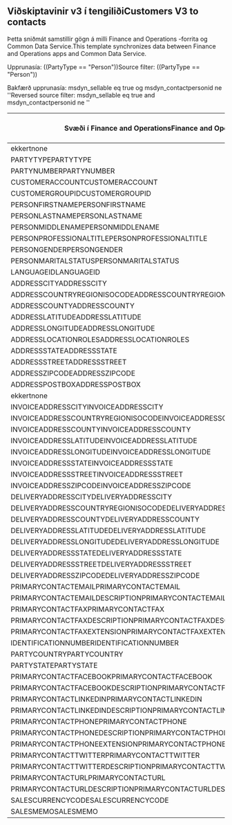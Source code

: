 ## <a name="customers-v3-to-contacts"></a><span data-ttu-id="27686-101">Viðskiptavinir v3 í tengiliði</span><span class="sxs-lookup"><span data-stu-id="27686-101">Customers V3 to contacts</span></span>

<span data-ttu-id="27686-102">Þetta sniðmát samstillir gögn á milli Finance and Operations -forrita og Common Data Service.</span><span class="sxs-lookup"><span data-stu-id="27686-102">This template synchronizes data between Finance and Operations apps and Common Data Service.</span></span>

<span data-ttu-id="27686-103">Upprunasía: ((PartyType == "Person"))</span><span class="sxs-lookup"><span data-stu-id="27686-103">Source filter: ((PartyType == "Person"))</span></span>

<span data-ttu-id="27686-104">Bakfærð upprunasía: msdyn_sellable eq true og msdyn_contactpersonid ne ''</span><span class="sxs-lookup"><span data-stu-id="27686-104">Reversed source filter: msdyn_sellable eq true  and msdyn_contactpersonid ne ''</span></span>

<span data-ttu-id="27686-105">Svæði í Finance and Operations</span><span class="sxs-lookup"><span data-stu-id="27686-105">Finance and Operations field</span></span> | <span data-ttu-id="27686-106">Gerð vörpunar</span><span class="sxs-lookup"><span data-stu-id="27686-106">Map type</span></span> | <span data-ttu-id="27686-107">Annar Dynamics 365 reitur</span><span class="sxs-lookup"><span data-stu-id="27686-107">Other Dynamics 365 field</span></span> | <span data-ttu-id="27686-108">Sjálfgildi</span><span class="sxs-lookup"><span data-stu-id="27686-108">Default value</span></span>
---|---|---|---
<span data-ttu-id="27686-109">ekkert</span><span class="sxs-lookup"><span data-stu-id="27686-109">none</span></span> | >> | <span data-ttu-id="27686-110">msdyn_sellable</span><span class="sxs-lookup"><span data-stu-id="27686-110">msdyn_sellable</span></span> | <span data-ttu-id="27686-111">Satt</span><span class="sxs-lookup"><span data-stu-id="27686-111">True</span></span>
<span data-ttu-id="27686-112">PARTYTYPE</span><span class="sxs-lookup"><span data-stu-id="27686-112">PARTYTYPE</span></span> | << | <span data-ttu-id="27686-113">ekkert</span><span class="sxs-lookup"><span data-stu-id="27686-113">none</span></span> | <span data-ttu-id="27686-114">Einstaklingur</span><span class="sxs-lookup"><span data-stu-id="27686-114">Person</span></span>
<span data-ttu-id="27686-115">PARTYNUMBER</span><span class="sxs-lookup"><span data-stu-id="27686-115">PARTYNUMBER</span></span> | = | <span data-ttu-id="27686-116">msdyn_partynumber</span><span class="sxs-lookup"><span data-stu-id="27686-116">msdyn_partynumber</span></span> | 
<span data-ttu-id="27686-117">CUSTOMERACCOUNT</span><span class="sxs-lookup"><span data-stu-id="27686-117">CUSTOMERACCOUNT</span></span> | = | <span data-ttu-id="27686-118">msdyn_contactpersonid</span><span class="sxs-lookup"><span data-stu-id="27686-118">msdyn_contactpersonid</span></span> | 
<span data-ttu-id="27686-119">CUSTOMERGROUPID</span><span class="sxs-lookup"><span data-stu-id="27686-119">CUSTOMERGROUPID</span></span> | = | <span data-ttu-id="27686-120">msdyn_customergroupid.msdyn_groupid</span><span class="sxs-lookup"><span data-stu-id="27686-120">msdyn_customergroupid.msdyn_groupid</span></span> | 
<span data-ttu-id="27686-121">PERSONFIRSTNAME</span><span class="sxs-lookup"><span data-stu-id="27686-121">PERSONFIRSTNAME</span></span> | = | <span data-ttu-id="27686-122">firstname</span><span class="sxs-lookup"><span data-stu-id="27686-122">firstname</span></span> | 
<span data-ttu-id="27686-123">PERSONLASTNAME</span><span class="sxs-lookup"><span data-stu-id="27686-123">PERSONLASTNAME</span></span> | = | <span data-ttu-id="27686-124">lastname</span><span class="sxs-lookup"><span data-stu-id="27686-124">lastname</span></span> | 
<span data-ttu-id="27686-125">PERSONMIDDLENAME</span><span class="sxs-lookup"><span data-stu-id="27686-125">PERSONMIDDLENAME</span></span> | = | <span data-ttu-id="27686-126">middlename</span><span class="sxs-lookup"><span data-stu-id="27686-126">middlename</span></span> | 
<span data-ttu-id="27686-127">PERSONPROFESSIONALTITLE</span><span class="sxs-lookup"><span data-stu-id="27686-127">PERSONPROFESSIONALTITLE</span></span> | = | <span data-ttu-id="27686-128">jobtitle</span><span class="sxs-lookup"><span data-stu-id="27686-128">jobtitle</span></span> | 
<span data-ttu-id="27686-129">PERSONGENDER</span><span class="sxs-lookup"><span data-stu-id="27686-129">PERSONGENDER</span></span> | >< | <span data-ttu-id="27686-130">gendercode</span><span class="sxs-lookup"><span data-stu-id="27686-130">gendercode</span></span> | 
<span data-ttu-id="27686-131">PERSONMARITALSTATUS</span><span class="sxs-lookup"><span data-stu-id="27686-131">PERSONMARITALSTATUS</span></span> | >< | <span data-ttu-id="27686-132">familystatuscode</span><span class="sxs-lookup"><span data-stu-id="27686-132">familystatuscode</span></span> | 
<span data-ttu-id="27686-133">LANGUAGEID</span><span class="sxs-lookup"><span data-stu-id="27686-133">LANGUAGEID</span></span> | << | <span data-ttu-id="27686-134">ekkert</span><span class="sxs-lookup"><span data-stu-id="27686-134">none</span></span> | <span data-ttu-id="27686-135">is</span><span class="sxs-lookup"><span data-stu-id="27686-135">en-us</span></span>
<span data-ttu-id="27686-136">ADDRESSCITY</span><span class="sxs-lookup"><span data-stu-id="27686-136">ADDRESSCITY</span></span> | = | <span data-ttu-id="27686-137">address1_city</span><span class="sxs-lookup"><span data-stu-id="27686-137">address1_city</span></span> | 
<span data-ttu-id="27686-138">ADDRESSCOUNTRYREGIONISOCODE</span><span class="sxs-lookup"><span data-stu-id="27686-138">ADDRESSCOUNTRYREGIONISOCODE</span></span> | = | <span data-ttu-id="27686-139">address1_country</span><span class="sxs-lookup"><span data-stu-id="27686-139">address1_country</span></span> | 
<span data-ttu-id="27686-140">ADDRESSCOUNTY</span><span class="sxs-lookup"><span data-stu-id="27686-140">ADDRESSCOUNTY</span></span> | = | <span data-ttu-id="27686-141">address1_county</span><span class="sxs-lookup"><span data-stu-id="27686-141">address1_county</span></span> | 
<span data-ttu-id="27686-142">ADDRESSLATITUDE</span><span class="sxs-lookup"><span data-stu-id="27686-142">ADDRESSLATITUDE</span></span> | > | <span data-ttu-id="27686-143">address1_latitude</span><span class="sxs-lookup"><span data-stu-id="27686-143">address1_latitude</span></span> | 
<span data-ttu-id="27686-144">ADDRESSLONGITUDE</span><span class="sxs-lookup"><span data-stu-id="27686-144">ADDRESSLONGITUDE</span></span> | > | <span data-ttu-id="27686-145">address1_longitude</span><span class="sxs-lookup"><span data-stu-id="27686-145">address1_longitude</span></span> | 
<span data-ttu-id="27686-146">ADDRESSLOCATIONROLES</span><span class="sxs-lookup"><span data-stu-id="27686-146">ADDRESSLOCATIONROLES</span></span> | << | <span data-ttu-id="27686-147">ekkert</span><span class="sxs-lookup"><span data-stu-id="27686-147">none</span></span> | <span data-ttu-id="27686-148">Fyrirtæki</span><span class="sxs-lookup"><span data-stu-id="27686-148">Business</span></span>
<span data-ttu-id="27686-149">ADDRESSSTATE</span><span class="sxs-lookup"><span data-stu-id="27686-149">ADDRESSSTATE</span></span> | = | <span data-ttu-id="27686-150">address1_stateorprovince</span><span class="sxs-lookup"><span data-stu-id="27686-150">address1_stateorprovince</span></span> | 
<span data-ttu-id="27686-151">ADDRESSSTREET</span><span class="sxs-lookup"><span data-stu-id="27686-151">ADDRESSSTREET</span></span> | = | <span data-ttu-id="27686-152">address1_line1</span><span class="sxs-lookup"><span data-stu-id="27686-152">address1_line1</span></span> | 
<span data-ttu-id="27686-153">ADDRESSZIPCODE</span><span class="sxs-lookup"><span data-stu-id="27686-153">ADDRESSZIPCODE</span></span> | = | <span data-ttu-id="27686-154">address1_postalcode</span><span class="sxs-lookup"><span data-stu-id="27686-154">address1_postalcode</span></span> | 
<span data-ttu-id="27686-155">ADDRESSPOSTBOX</span><span class="sxs-lookup"><span data-stu-id="27686-155">ADDRESSPOSTBOX</span></span> | = | <span data-ttu-id="27686-156">address1_postofficebox</span><span class="sxs-lookup"><span data-stu-id="27686-156">address1_postofficebox</span></span> | 
<span data-ttu-id="27686-157">ekkert</span><span class="sxs-lookup"><span data-stu-id="27686-157">none</span></span> | >> | <span data-ttu-id="27686-158">address1_addresstypecode</span><span class="sxs-lookup"><span data-stu-id="27686-158">address1_addresstypecode</span></span> | <span data-ttu-id="27686-159">3</span><span class="sxs-lookup"><span data-stu-id="27686-159">3</span></span>
<span data-ttu-id="27686-160">INVOICEADDRESSCITY</span><span class="sxs-lookup"><span data-stu-id="27686-160">INVOICEADDRESSCITY</span></span> | = | <span data-ttu-id="27686-161">address2_city</span><span class="sxs-lookup"><span data-stu-id="27686-161">address2_city</span></span> | 
<span data-ttu-id="27686-162">INVOICEADDRESSCOUNTRYREGIONISOCODE</span><span class="sxs-lookup"><span data-stu-id="27686-162">INVOICEADDRESSCOUNTRYREGIONISOCODE</span></span> | = | <span data-ttu-id="27686-163">address2_country</span><span class="sxs-lookup"><span data-stu-id="27686-163">address2_country</span></span> | 
<span data-ttu-id="27686-164">INVOICEADDRESSCOUNTY</span><span class="sxs-lookup"><span data-stu-id="27686-164">INVOICEADDRESSCOUNTY</span></span> | = | <span data-ttu-id="27686-165">address2_county</span><span class="sxs-lookup"><span data-stu-id="27686-165">address2_county</span></span> | 
<span data-ttu-id="27686-166">INVOICEADDRESSLATITUDE</span><span class="sxs-lookup"><span data-stu-id="27686-166">INVOICEADDRESSLATITUDE</span></span> | > | <span data-ttu-id="27686-167">address2_latitude</span><span class="sxs-lookup"><span data-stu-id="27686-167">address2_latitude</span></span> | 
<span data-ttu-id="27686-168">INVOICEADDRESSLONGITUDE</span><span class="sxs-lookup"><span data-stu-id="27686-168">INVOICEADDRESSLONGITUDE</span></span> | > | <span data-ttu-id="27686-169">address2_longitude</span><span class="sxs-lookup"><span data-stu-id="27686-169">address2_longitude</span></span> | 
<span data-ttu-id="27686-170">INVOICEADDRESSSTATE</span><span class="sxs-lookup"><span data-stu-id="27686-170">INVOICEADDRESSSTATE</span></span> | = | <span data-ttu-id="27686-171">address2_stateorprovince</span><span class="sxs-lookup"><span data-stu-id="27686-171">address2_stateorprovince</span></span> | 
<span data-ttu-id="27686-172">INVOICEADDRESSSTREET</span><span class="sxs-lookup"><span data-stu-id="27686-172">INVOICEADDRESSSTREET</span></span> | = | <span data-ttu-id="27686-173">address2_line1</span><span class="sxs-lookup"><span data-stu-id="27686-173">address2_line1</span></span> | 
<span data-ttu-id="27686-174">INVOICEADDRESSZIPCODE</span><span class="sxs-lookup"><span data-stu-id="27686-174">INVOICEADDRESSZIPCODE</span></span> | = | <span data-ttu-id="27686-175">address2_postalcode</span><span class="sxs-lookup"><span data-stu-id="27686-175">address2_postalcode</span></span> | 
<span data-ttu-id="27686-176">DELIVERYADDRESSCITY</span><span class="sxs-lookup"><span data-stu-id="27686-176">DELIVERYADDRESSCITY</span></span> | = | <span data-ttu-id="27686-177">address3_city</span><span class="sxs-lookup"><span data-stu-id="27686-177">address3_city</span></span> | 
<span data-ttu-id="27686-178">DELIVERYADDRESSCOUNTRYREGIONISOCODE</span><span class="sxs-lookup"><span data-stu-id="27686-178">DELIVERYADDRESSCOUNTRYREGIONISOCODE</span></span> | = | <span data-ttu-id="27686-179">address3_country</span><span class="sxs-lookup"><span data-stu-id="27686-179">address3_country</span></span> | 
<span data-ttu-id="27686-180">DELIVERYADDRESSCOUNTY</span><span class="sxs-lookup"><span data-stu-id="27686-180">DELIVERYADDRESSCOUNTY</span></span> | = | <span data-ttu-id="27686-181">address3_county</span><span class="sxs-lookup"><span data-stu-id="27686-181">address3_county</span></span> | 
<span data-ttu-id="27686-182">DELIVERYADDRESSLATITUDE</span><span class="sxs-lookup"><span data-stu-id="27686-182">DELIVERYADDRESSLATITUDE</span></span> | > | <span data-ttu-id="27686-183">address3_latitude</span><span class="sxs-lookup"><span data-stu-id="27686-183">address3_latitude</span></span> | 
<span data-ttu-id="27686-184">DELIVERYADDRESSLONGITUDE</span><span class="sxs-lookup"><span data-stu-id="27686-184">DELIVERYADDRESSLONGITUDE</span></span> | >> | <span data-ttu-id="27686-185">address3_longitude</span><span class="sxs-lookup"><span data-stu-id="27686-185">address3_longitude</span></span> | 
<span data-ttu-id="27686-186">DELIVERYADDRESSSTATE</span><span class="sxs-lookup"><span data-stu-id="27686-186">DELIVERYADDRESSSTATE</span></span> | = | <span data-ttu-id="27686-187">address3_stateorprovince</span><span class="sxs-lookup"><span data-stu-id="27686-187">address3_stateorprovince</span></span> | 
<span data-ttu-id="27686-188">DELIVERYADDRESSSTREET</span><span class="sxs-lookup"><span data-stu-id="27686-188">DELIVERYADDRESSSTREET</span></span> | = | <span data-ttu-id="27686-189">address3_line1</span><span class="sxs-lookup"><span data-stu-id="27686-189">address3_line1</span></span> | 
<span data-ttu-id="27686-190">DELIVERYADDRESSZIPCODE</span><span class="sxs-lookup"><span data-stu-id="27686-190">DELIVERYADDRESSZIPCODE</span></span> | = | <span data-ttu-id="27686-191">address3_postalcode</span><span class="sxs-lookup"><span data-stu-id="27686-191">address3_postalcode</span></span> | 
<span data-ttu-id="27686-192">PRIMARYCONTACTEMAIL</span><span class="sxs-lookup"><span data-stu-id="27686-192">PRIMARYCONTACTEMAIL</span></span> | = | <span data-ttu-id="27686-193">emailaddress1</span><span class="sxs-lookup"><span data-stu-id="27686-193">emailaddress1</span></span> | 
<span data-ttu-id="27686-194">PRIMARYCONTACTEMAILDESCRIPTION</span><span class="sxs-lookup"><span data-stu-id="27686-194">PRIMARYCONTACTEMAILDESCRIPTION</span></span> | = | <span data-ttu-id="27686-195">msdyn_emailaddress1description</span><span class="sxs-lookup"><span data-stu-id="27686-195">msdyn_emailaddress1description</span></span> | 
<span data-ttu-id="27686-196">PRIMARYCONTACTFAX</span><span class="sxs-lookup"><span data-stu-id="27686-196">PRIMARYCONTACTFAX</span></span> | = | <span data-ttu-id="27686-197">fax</span><span class="sxs-lookup"><span data-stu-id="27686-197">fax</span></span> | 
<span data-ttu-id="27686-198">PRIMARYCONTACTFAXDESCRIPTION</span><span class="sxs-lookup"><span data-stu-id="27686-198">PRIMARYCONTACTFAXDESCRIPTION</span></span> | = | <span data-ttu-id="27686-199">msdyn_faxdescription</span><span class="sxs-lookup"><span data-stu-id="27686-199">msdyn_faxdescription</span></span> | 
<span data-ttu-id="27686-200">PRIMARYCONTACTFAXEXTENSION</span><span class="sxs-lookup"><span data-stu-id="27686-200">PRIMARYCONTACTFAXEXTENSION</span></span> | = | <span data-ttu-id="27686-201">msdyn_faxextension</span><span class="sxs-lookup"><span data-stu-id="27686-201">msdyn_faxextension</span></span> | 
<span data-ttu-id="27686-202">IDENTIFICATIONNUMBER</span><span class="sxs-lookup"><span data-stu-id="27686-202">IDENTIFICATIONNUMBER</span></span> | = | <span data-ttu-id="27686-203">msdyn_identificationnumber</span><span class="sxs-lookup"><span data-stu-id="27686-203">msdyn_identificationnumber</span></span> | 
<span data-ttu-id="27686-204">PARTYCOUNTRY</span><span class="sxs-lookup"><span data-stu-id="27686-204">PARTYCOUNTRY</span></span> | = | <span data-ttu-id="27686-205">msdyn_partycountry</span><span class="sxs-lookup"><span data-stu-id="27686-205">msdyn_partycountry</span></span> | 
<span data-ttu-id="27686-206">PARTYSTATE</span><span class="sxs-lookup"><span data-stu-id="27686-206">PARTYSTATE</span></span> | = | <span data-ttu-id="27686-207">msdyn_partystateprovince</span><span class="sxs-lookup"><span data-stu-id="27686-207">msdyn_partystateprovince</span></span> | 
<span data-ttu-id="27686-208">PRIMARYCONTACTFACEBOOK</span><span class="sxs-lookup"><span data-stu-id="27686-208">PRIMARYCONTACTFACEBOOK</span></span> | = | <span data-ttu-id="27686-209">msdyn_primaryfacebookid</span><span class="sxs-lookup"><span data-stu-id="27686-209">msdyn_primaryfacebookid</span></span> | 
<span data-ttu-id="27686-210">PRIMARYCONTACTFACEBOOKDESCRIPTION</span><span class="sxs-lookup"><span data-stu-id="27686-210">PRIMARYCONTACTFACEBOOKDESCRIPTION</span></span> | = | <span data-ttu-id="27686-211">msdyn_primaryfacebookdescription</span><span class="sxs-lookup"><span data-stu-id="27686-211">msdyn_primaryfacebookdescription</span></span> | 
<span data-ttu-id="27686-212">PRIMARYCONTACTLINKEDIN</span><span class="sxs-lookup"><span data-stu-id="27686-212">PRIMARYCONTACTLINKEDIN</span></span> | = | <span data-ttu-id="27686-213">msdyn_primaryinkedinid</span><span class="sxs-lookup"><span data-stu-id="27686-213">msdyn_primaryinkedinid</span></span> | 
<span data-ttu-id="27686-214">PRIMARYCONTACTLINKEDINDESCRIPTION</span><span class="sxs-lookup"><span data-stu-id="27686-214">PRIMARYCONTACTLINKEDINDESCRIPTION</span></span> | = | <span data-ttu-id="27686-215">msdyn_primarylinkedindescrption</span><span class="sxs-lookup"><span data-stu-id="27686-215">msdyn_primarylinkedindescrption</span></span> | 
<span data-ttu-id="27686-216">PRIMARYCONTACTPHONE</span><span class="sxs-lookup"><span data-stu-id="27686-216">PRIMARYCONTACTPHONE</span></span> | = | <span data-ttu-id="27686-217">telephone1</span><span class="sxs-lookup"><span data-stu-id="27686-217">telephone1</span></span> | 
<span data-ttu-id="27686-218">PRIMARYCONTACTPHONEDESCRIPTION</span><span class="sxs-lookup"><span data-stu-id="27686-218">PRIMARYCONTACTPHONEDESCRIPTION</span></span> | = | <span data-ttu-id="27686-219">msdyn_telephone1description</span><span class="sxs-lookup"><span data-stu-id="27686-219">msdyn_telephone1description</span></span> | 
<span data-ttu-id="27686-220">PRIMARYCONTACTPHONEEXTENSION</span><span class="sxs-lookup"><span data-stu-id="27686-220">PRIMARYCONTACTPHONEEXTENSION</span></span> | = | <span data-ttu-id="27686-221">msdyn_telephone1extension</span><span class="sxs-lookup"><span data-stu-id="27686-221">msdyn_telephone1extension</span></span> | 
<span data-ttu-id="27686-222">PRIMARYCONTACTTWITTER</span><span class="sxs-lookup"><span data-stu-id="27686-222">PRIMARYCONTACTTWITTER</span></span> | = | <span data-ttu-id="27686-223">msdyn_primarytwitterid</span><span class="sxs-lookup"><span data-stu-id="27686-223">msdyn_primarytwitterid</span></span> | 
<span data-ttu-id="27686-224">PRIMARYCONTACTTWITTERDESCRIPTION</span><span class="sxs-lookup"><span data-stu-id="27686-224">PRIMARYCONTACTTWITTERDESCRIPTION</span></span> | = | <span data-ttu-id="27686-225">msdyn_primarytwitteriddescription</span><span class="sxs-lookup"><span data-stu-id="27686-225">msdyn_primarytwitteriddescription</span></span> | 
<span data-ttu-id="27686-226">PRIMARYCONTACTURL</span><span class="sxs-lookup"><span data-stu-id="27686-226">PRIMARYCONTACTURL</span></span> | = | <span data-ttu-id="27686-227">websiteurl</span><span class="sxs-lookup"><span data-stu-id="27686-227">websiteurl</span></span> | 
<span data-ttu-id="27686-228">PRIMARYCONTACTURLDESCRIPTION</span><span class="sxs-lookup"><span data-stu-id="27686-228">PRIMARYCONTACTURLDESCRIPTION</span></span> | = | <span data-ttu-id="27686-229">msdyn_websiteurldescription</span><span class="sxs-lookup"><span data-stu-id="27686-229">msdyn_websiteurldescription</span></span> | 
<span data-ttu-id="27686-230">SALESCURRENCYCODE</span><span class="sxs-lookup"><span data-stu-id="27686-230">SALESCURRENCYCODE</span></span> | = | <span data-ttu-id="27686-231">transactioncurrencyid.isocurrencycode</span><span class="sxs-lookup"><span data-stu-id="27686-231">transactioncurrencyid.isocurrencycode</span></span> | 
<span data-ttu-id="27686-232">SALESMEMO</span><span class="sxs-lookup"><span data-stu-id="27686-232">SALESMEMO</span></span> | = | <span data-ttu-id="27686-233">lýsing</span><span class="sxs-lookup"><span data-stu-id="27686-233">description</span></span> | 
